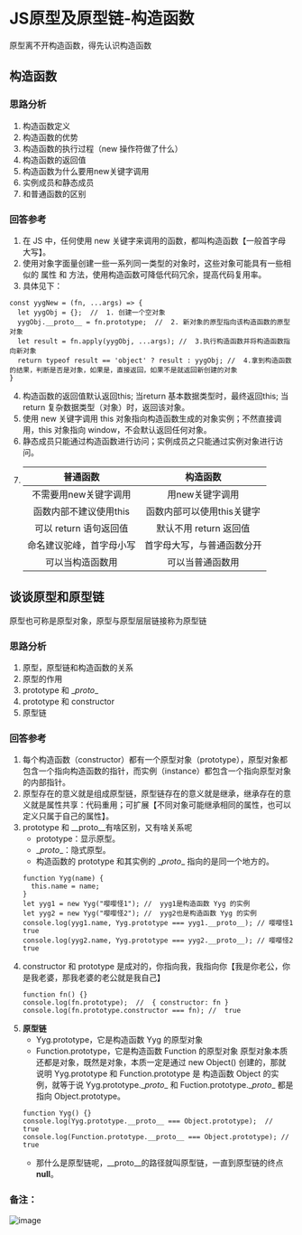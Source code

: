 <!--
 * @Author: fulangren 1746575462@qq.com
 * @Date: 2023-11-27 10:40:26
 * @LastEditors: fulangren 1746575462@qq.com
 * @LastEditTime: 2023-11-28 09:25:14
 * @FilePath: \question-Interview\high-frequent\js-proto\README.md
 * @Description: 这是默认设置,请设置`customMade`, 打开koroFileHeader查看配置 进行设置: https://github.com/OBKoro1/koro1FileHeader/wiki/%E9%85%8D%E7%BD%AE
-->
# JS原型及原型链-构造函数
原型离不开构造函数，得先认识构造函数

## 构造函数

### 思路分析
1. 构造函数定义
2. 构造函数的优势
3. 构造函数的执行过程（new 操作符做了什么）
4. 构造函数的返回值
5. 构造函数为什么要用new关键字调用
6. 实例成员和静态成员
7. 和普通函数的区别

### 回答参考
1. 在 JS 中，任何使用 new 关键字来调用的函数，都叫构造函数【一般首字母大写】。
2. 使用对象字面量创建一些一系列同一类型的对象时，这些对象可能具有一些相似的 属性 和 方法，使用构造函数可降低代码冗余，提高代码复用率。
3. 具体见下：
```
const yygNew = (fn, ...args) => {
  let yygObj = {};  //  1. 创建一个空对象
  yygObj.__proto__ = fn.prototype;  //  2. 新对象的原型指向该构造函数的原型对象
  let result = fn.apply(yygObj, ...args); //  3.执行构造函数并将构造函数指向新对象
  return typeof result == 'object' ? result : yygObj; //  4.拿到构造函数的结果，判断是否是对象，如果是，直接返回，如果不是就返回新创建的对象
}
```
4. 构造函数的返回值默认返回this; 当return 基本数据类型时，最终返回this; 当return 复杂数据类型（对象）时，返回该对象。
5. 使用 new 关键字调用 this 对象指向构造函数生成的对象实例；不然直接调用，this 对象指向 window，不会默认返回任何对象。
6. 静态成员只能通过构造函数进行访问；实例成员之只能通过实例对象进行访问。
7.  | 普通函数 | 构造函数 |
    | :---: | :---: |
    | 不需要用new关键字调用 | 用new关键字调用 |
    | 函数内部不建议使用this | 函数内部可以使用this关键字 |
    | 可以 return 语句返回值 | 默认不用 return 返回值 |
    | 命名建议驼峰，首字母小写|首字母大写，与普通函数分开|
    |可以当构造函数用|可以当普通函数用|

## 谈谈原型和原型链
原型也可称是原型对象，原型与原型层层链接称为原型链

### 思路分析
1. 原型，原型链和构造函数的关系
2. 原型的作用
3. prototype 和 \__proto__
4. prototype 和 constructor
5. 原型链

### 回答参考
1. 每个构造函数（constructor）都有一个原型对象（prototype），原型对象都包含一个指向构造函数的指针，而实例（instance）都包含一个指向原型对象的内部指针。
2. 原型存在的意义就是组成原型链，原型链存在的意义就是继承，继承存在的意义就是属性共享：代码重用；可扩展【不同对象可能继承相同的属性，也可以定义只属于自己的属性】。
3. prototype 和 \__proto__有啥区别，又有啥关系呢
    * prototype：显示原型。
    * \__proto__：隐式原型。
    * 构造函数的 prototype 和其实例的 \__proto__ 指向的是同一个地方的。
    ```
    function Yyg(name) {
      this.name = name;
    }
    let yyg1 = new Yyg("嘤嘤怪1"); //  yyg1是构造函数 Yyg 的实例
    let yyg2 = new Yyg("嘤嘤怪2"); //  yyg2也是构造函数 Yyg 的实例
    console.log(yyg1.name, Yyg.prototype === yyg1.__proto__); // 嘤嘤怪1 true
    console.log(yyg2.name, Yyg.prototype === yyg2.__proto__); // 嘤嘤怪2 true
    ```
4. constructor 和 prototype 是成对的，你指向我，我指向你【我是你老公，你是我老婆，那我老婆的老公就是我自己】
    ```
    function fn() {}
    console.log(fn.prototype);  //  { constructor: fn }
    console.log(fn.prototype.constructor === fn); //  true
    ```
5. **原型链**
    * Yyg.prototype，它是构造函数 Yyg 的原型对象
    * Function.prototype，它是构造函数 Function 的原型对象
    原型对象本质还都是对象，既然是对象，本质一定是通过 new Object() 创建的，那就说明 Yyg.prototype 和 Function.prototype 是 构造函数 Object 的实例，就等于说 Yyg.prototype.\__proto__ 和 Fuction.prototype.\__proto__ 都是指向 Object.prototype。
    ```
    function Yyg() {}
    console.log(Yyg.prototype.__proto__ === Object.prototype);  //  true
    console.log(Function.prototype.__proto__ === Object.prototype); //  true
    ```
    * 那什么是原型链呢，\__proto__的路径就叫原型链，一直到原型链的终点 **null**。


### 备注：
![image](https://p1-jj.byteimg.com/tos-cn-i-t2oaga2asx/gold-user-assets/2020/3/21/170fd29767b1485f~tplv-t2oaga2asx-jj-mark:3024:0:0:0:q75.png)